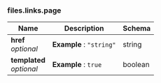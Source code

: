 
<a name="files-links-page"></a>
### files.links.page

|Name|Description|Schema|
|---|---|---|
|**href**  <br>*optional*|**Example** : `"string"`|string|
|**templated**  <br>*optional*|**Example** : `true`|boolean|



